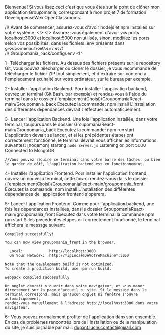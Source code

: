 Bienvenue! Si vous lisez ceci c'est que vous êtes sur le point de clôner mon application Groupomania, correspondant à mon projet 7 de formation DeveloppeuseWeb OpenClassrooms.


/!\ Avant de commencer, assurez-vous d'avoir nodejs et npm installés sur votre système.                                                                                                                            <!>
<!> Assurez-vous également d'avoir vos ports localhost:3000 et localhost:5000 non utilisés, sinon, modifiez les ports selon vos possibilités, dans les fichiers .env présents dans groupomania_front/.env et       /!\
/!\ Groupomania_back/config/.env                                                                                                                                                                                   <!>

1- Télécharger les fichiers.
    Au dessus des fichiers présents sur le repository Git, vous pouvez télécharger ou cloner le dossier, je vous recommande de télécharger
    le fichier ZIP tout simplement, et d'extraire son contenu à l'emplacement souhaité sur votre ordinateur, sur le bureau par exemple.

2- Installer l'application Backend.
    Pour installer l'application backend, ouvrez un terminal (Git Bash, par exemple) et rendez-vous à l'aide du terminal dans le dossier 
    (l'emplacementChoisi)/GroupomaniaReact-main/Groupomania_back
    Executez la commande:
    npm install
    L'installation des différentes dépendances devrait s'effectuer automatiquement.

3- Lancer l'application Backend.
    Une fois l'application installée, dans votre terminal, toujours dans le dossier GroupomaniaReact-main/Groupomania_back
    Executez la commande:
    npm run start
    L'application devrait se lancer, et si les précédentes étapes ont correctement fonctionné, le terminal devrait vous afficher les informations suivantes:
    [nodemon] starting `node server.js`
    Listening on port 5000
    Connected to MongoDB

    //Vous pouvez réduire ce terminal dans votre barre des tâches, ou bien le garder de côté, l'application backend est en fonctionnement.
    
4- Installer l'application Frontend.
    Pour installer l'application frontend, ouvrez un nouveau terminal, cette fois-ci rendez-vous dans le dossier
    (l'emplacementChoisi)/GroupomaniaReact-main/groupomania_front
    Executez la commande:
    npm install
    L'installation des différentes dépendances de l'application frontend s'opèrera.

5- Lancer l'application Frontend.
    Comme pour l'application backend, une fois les dépendances installées, dans le dossier GroupomaniaReact-main/groupomania_front
    Executez dans votre terminal la commande
    npm run start
    Si les précédentes étapes ont correctement fonctionné, le terminal affichera le message suivant:

    Compiled successfully!

    You can now view groupomania_front in the browser.

      Local:            http://localhost:3000
      On Your Network:  http://*ipLocaleDeVotreMachine*:3000

    Note that the development build is not optimized. 
    To create a production build, use npm run build.

    webpack compiled successfully

    Un onglet devrait s'ouvrir dans votre navigateur, et vous mener directement sur la page d'accueil du site. Si le message dans le terminal correspond, mais qu'aucun onglet ni fenêtre s'ouvre automatiquement,
    rendez-vous manuellement à l'adresse http://localhost:3000 dans votre navigateur.


6- Vous pouvez normalement profiter de l'application dans son ensemble.
    En cas de problèmes rencontrés lors de l'installation ou de la manipulation du site, je suis joignable par mail: dupont.lucie.contact@gmail.com